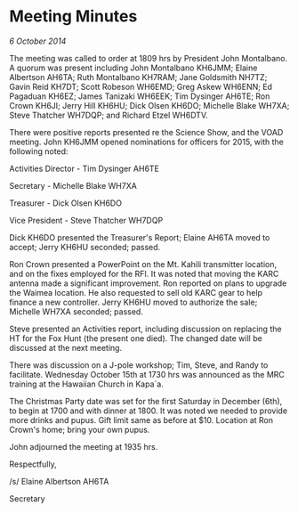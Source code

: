 # Meeting Minutes

*6 October 2014*

The meeting was called to order at 1809 hrs by President John
Montalbano. A quorum was present including John Montalbano KH6JMM;
Elaine Albertson AH6TA; Ruth Montalbano KH7RAM; Jane Goldsmith NH7TZ;
Gavin Reid KH7DT; Scott Robeson WH6EMD; Greg Askew WH6ENN; Ed Pagaduan
KH6EZ; James Tanizaki WH6EEK; Tim Dysinger AH6TE; Ron Crown KH6JI;
Jerry Hill KH6HU; Dick Olsen KH6DO; Michelle Blake WH7XA; Steve
Thatcher WH7DQP; and Richard Etzel WH6DTV.

There were positive reports presented re the Science Show, and the
VOAD meeting.  John KH6JMM opened nominations for officers for 2015,
with the following noted:

Activities Director - Tim Dysinger AH6TE

Secretary - Michelle Blake WH7XA

Treasurer - Dick Olsen KH6DO

Vice President - Steve Thatcher WH7DQP

Dick KH6DO presented the Treasurer's Report; Elaine AH6TA moved to
accept; Jerry KH6HU seconded; passed.

Ron Crown presented a PowerPoint on the Mt. Kahili transmitter
location, and on the fixes employed for the RFI. It was noted that
moving the KARC antenna made a significant improvement. Ron reported
on plans to upgrade the Waimea location. He also requested to sell old
KARC gear to help finance a new controller. Jerry KH6HU moved to
authorize the sale; Michelle WH7XA seconded; passed.

Steve presented an Activities report, including discussion on
replacing the HT for the Fox Hunt (the present one died). The changed
date will be discussed at the next meeting.

There was discussion on a J-pole workshop; Tim, Steve, and Randy to
facilitate.  Wednesday October 15th at 1730 hrs was announced as the
MRC training at the Hawaiian Church in Kapa`a.

The Christmas Party date was set for the first Saturday in December
(6th), to begin at 1700 and with dinner at 1800. It was noted we
needed to provide more drinks and pupus. Gift limit same as before at
$10. Location at Ron Crown's home; bring your own pupus.

John adjourned the meeting at 1935 hrs.

Respectfully,

/s/ Elaine Albertson AH6TA

Secretary
